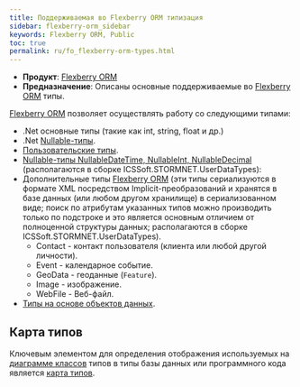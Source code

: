 ```yaml
---
title: Поддерживаемая во Flexberry ORM типизация
sidebar: flexberry-orm_sidebar
keywords: Flexberry ORM, Public
toc: true
permalink: ru/fo_flexberry-orm-types.html
---
```

* **Продукт**: [Flexberry ORM](fo_flexberry-o-r-m.html)
* **Предназначение**: Описаны основные поддерживаемые во [Flexberry ORM](fo_flexberry-o-r-m.html) типы.

[Flexberry ORM](fo_flexberry-o-r-m.html) позволяет осуществлять работу со следующими типами:

* .Net основные типы (такие как int, string, float и др.)
* .Net [Nullable-типы](fd_nullable-types.html).
* [Пользовательские типы](fo_convert-type-property-object-data-to-type-storage.html).
* [Nullable-типы NullableDateTime, NullableInt, NullableDecimal](fd_nullable-types.html) (располагаются в сборке ICSSoft.STORMNET.UserDataTypes):
* Дополнительные типы [Flexberry ORM](fo_flexberry-o-r-m.html) (эти типы сериализуются в формате XML посредством Implicit-преобразований и хранятся в базе данных (или любом другом хранилище) в сериализованном виде; поиск по атрибутам указанных типов можно производить только по подстроке и это является основным отличием от полноценной структуры данных; располагаются в сборке ICSSoft.STORMNET.UserDataTypes).
    * Contact - контакт пользователя (клиента или любой другой личности).
    * Event - календарное событие.
    * GeoData - геоданные (`Feature`).
    * Image - изображение.
    * WebFile - Веб-файл.
* [Типы на основе объектов данных](fo_dataobject-as-attribute-type.html).

## Карта типов
Ключевым элементом для определения отображения используемых на [диаграмме классов](fd_class-diagram.html) типов в типы базы данных или программного кода является [карта типов](fd_types-map.html).
